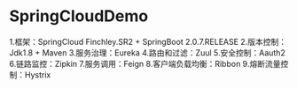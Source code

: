 # SpringCloudDemo
1.框架：SpringCloud Finchley.SR2 + SpringBoot 2.0.7.RELEASE
2.版本控制：Jdk1.8 + Maven
3.服务治理：Eureka
4.路由和过滤：Zuul
5.安全控制：Aauth2
6.链路监控：Zipkin
7.服务调用：Feign
8.客户端负载均衡：Ribbon
9.熔断流量控制：Hystrix
